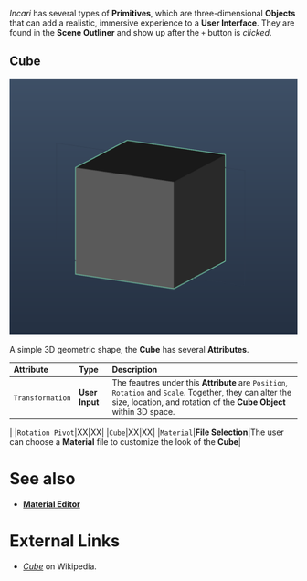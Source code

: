 

*Incari* has several types of **Primitives**, which are three-dimensional **Objects** that can add a realistic, immersive experience to a **User Interface**. They are found in the **Scene Outliner** and show up after the `+` button is *clicked*.

## Cube

![](../../.gitbook/assets/cubeexample.png)

A simple 3D geometric shape, the **Cube** has several **Attributes**. 

| Attribute | Type | Description |
| :--- | :--- | :--- |
|`Transformation`|**User Input**|The feautres under this **Attribute** are `Position`, `Rotation` and `Scale`. Together, they can alter the size, location, and rotation of the **Cube Object** within 3D space.|
|
|`Rotation Pivot`|XX|XX|
|`Cube`|XX|XX|
|`Material`|**File Selection**|The user can choose a **Material** file to customize the look of the **Cube**|

# See also

* [**Material Editor**](../../modules/material-editor.md)

# External Links

* [*Cube*](https://en.wikipedia.org/wiki/Cube) on Wikipedia.